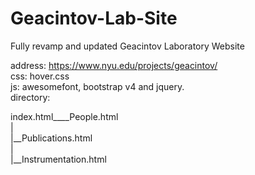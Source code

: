 # Geacintov-Lab-Site

Fully revamp and updated Geacintov Laboratory Website <br />

address: https://www.nyu.edu/projects/geacintov/ <br />
css: hover.css <br />
js: awesomefont, bootstrap v4 and jquery. <br />
directory: <br />

index.html____People.html <br />
| <br />
|__Publications.html <br />
| <br />
|__Instrumentation.html <br />
